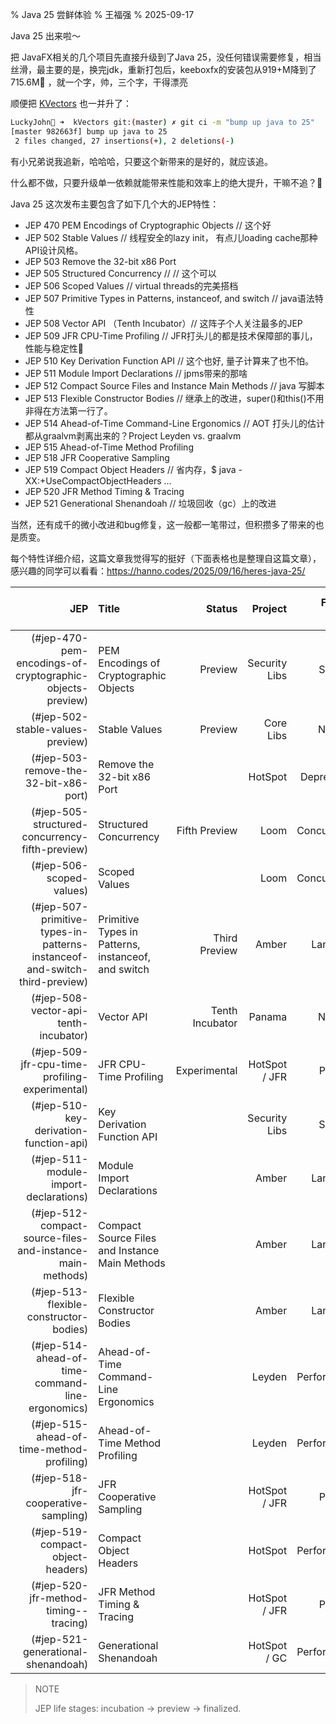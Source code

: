 % Java 25 尝鲜体验
% 王福强
% 2025-09-17

Java 25 出来啦～

把 JavaFX相关的几个项目先直接升级到了Java 25，没任何错误需要修复，相当丝滑，最主要的是，换完jdk，重新打包后，keeboxfx的安装包从919+M降到了715.6M🤣 ，就一个字，帅，三个字，干得漂亮

顺便把 [KVectors](https://github.com/fujohnwang/kvectors) 也一并升了：

```bash
LuckyJohn💫 ➜  kVectors git:(master) ✗ git ci -m "bump up java to 25"
[master 982663f] bump up java to 25
 2 files changed, 27 insertions(+), 2 deletions(-)
```
有小兄弟说我追新，哈哈哈，只要这个新带来的是好的，就应该追。

什么都不做，只要升级单一依赖就能带来性能和效率上的绝大提升，干嘛不追？🤣

Java 25 这次发布主要包含了如下几个大的JEP特性：

- JEP 470	PEM Encodings of Cryptographic Objects // 这个好
- JEP 502	Stable Values // 线程安全的lazy init， 有点儿loading cache那种API设计风格。
- JEP 503	Remove the 32-bit x86 Port
- JEP 505	Structured Concurrency  // // 这个可以
- JEP 506	Scoped Values // virtual threads的完美搭档
- JEP 507	Primitive Types in Patterns, instanceof, and switch // java语法特性
- JEP 508	Vector API （Tenth Incubator）// 这阵子个人关注最多的JEP
- JEP 509	JFR CPU-Time Profiling // JFR打头儿的都是技术保障部的事儿，性能与稳定性🤣
- JEP 510	Key Derivation Function API // 这个也好, 量子计算来了也不怕。
- JEP 511	Module Import Declarations // jpms带来的那啥
- JEP 512	Compact Source Files and Instance Main Methods // java 写脚本
- JEP 513	Flexible Constructor Bodies // 继承上的改进，super()和this()不用非得在方法第一行了。
- JEP 514	Ahead-of-Time Command-Line Ergonomics // AOT 打头儿的估计都从graalvm剥离出来的？Project Leyden vs. graalvm
- JEP 515	Ahead-of-Time Method Profiling
- JEP 518	JFR Cooperative Sampling
- JEP 519	Compact Object Headers // 省内存，$ java -XX:+UseCompactObjectHeaders ...
- JEP 520	JFR Method Timing & Tracing
- JEP 521	Generational Shenandoah // 垃圾回收（gc）上的改进

当然，还有成千的微小改进和bug修复，这一般都一笔带过，但积攒多了带来的也是质变。

每个特性详细介绍，这篇文章我觉得写的挺好（下面表格也是整理自这篇文章），感兴趣的同学可以看看：https://hanno.codes/2025/09/16/heres-java-25/

| **JEP** | **Title** | **Status** | **Project** | **Feature Type** | **Changes since Java 24** |
|---:|:---|---:|---:|---:|---:|
|(#jep-470-pem-encodings-of-cryptographic-objects-preview) | PEM Encodings of Cryptographic Objects | Preview | Security Libs | Security | New feature |
|(#jep-502-stable-values-preview) | Stable Values | Preview | Core Libs | New API | New feature |
|(#jep-503-remove-the-32-bit-x86-port) | Remove the 32-bit x86 Port | | HotSpot | Deprecation | Removal |
|(#jep-505-structured-concurrency-fifth-preview) | Structured Concurrency | Fifth Preview | Loom | Concurrency | Major |
|(#jep-506-scoped-values) | Scoped Values | | Loom | Concurrency | Minor |
|(#jep-507-primitive-types-in-patterns-instanceof-and-switch-third-preview) | Primitive Types in Patterns, instanceof, and switch | Third Preview | Amber | Language | None |
|(#jep-508-vector-api-tenth-incubator) | Vector API | Tenth Incubator | Panama | New API | Minor |
|(#jep-509-jfr-cpu-time-profiling-experimental) | JFR CPU-Time Profiling | Experimental | HotSpot / JFR | Profiling | New feature |
|(#jep-510-key-derivation-function-api) | Key Derivation Function API | | Security Libs | Security | None |
|(#jep-511-module-import-declarations) | Module Import Declarations | | Amber | Language | None |
|(#jep-512-compact-source-files-and-instance-main-methods) | Compact Source Files and Instance Main Methods | | Amber | Language | Major |
|(#jep-513-flexible-constructor-bodies) | Flexible Constructor Bodies | | Amber | Language | None |
|(#jep-514-ahead-of-time-command-line-ergonomics) | Ahead-of-Time Command-Line Ergonomics | | Leyden | Performance | New feature |
|(#jep-515-ahead-of-time-method-profiling) | Ahead-of-Time Method Profiling | | Leyden | Performance | New feature |
|(#jep-518-jfr-cooperative-sampling) | JFR Cooperative Sampling | | HotSpot / JFR | Profiling | New feature |
|(#jep-519-compact-object-headers) | Compact Object Headers | | HotSpot | Performance | None |
|(#jep-520-jfr-method-timing--tracing) | JFR Method Timing & Tracing | | HotSpot / JFR | Profiling | New feature |
|(#jep-521-generational-shenandoah) | Generational Shenandoah | | HotSpot / GC | Performance | Stability and performance improvements |

> NOTE
> 
> JEP life stages: incubation -> preview -> finalized.






